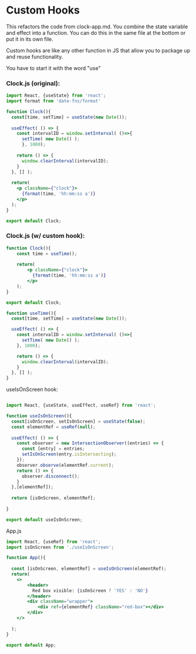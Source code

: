 # Custom Hooks

This refactors the code from clock-app.md.
You combine the state variable and effect into a function.
You can do this in the same file at the bottom or put it in its own file.

Custom hooks are like any other function in JS that allow you to package up and reuse functionality.

You have to start it with the word "use"

### Clock.js (original):

```jsx
import React, {useState} from 'react';
import format from 'date-fns/format'

function Clock(){
  const[time, setTime] = useState(new Date());
  
  useEffect( () => {
    const intervalID = window.setInterval( ()=>{
      setTime( new Date() );
      }, 1000);
    
    return () => {
      window.clearInterval(intervalID);
    }
  }, [] );
  
  return(
    <p className={"clock"}>
      {format(time, 'hh:mm:ss a')}
    </p>
  );
}

export default Clock;
```

### Clock.js (w/ custom hook):

```jsx
function Clock(){
    const time = useTime();
    
    return(
        <p className={"clock"}>
          {format(time, 'hh:mm:ss a')}
        </p>
    );
}

export default Clock;

function useTime(){
  const[time, setTime] = useState(new Date());

  useEffect( () => {
    const intervalID = window.setInterval( ()=>{
      setTime( new Date() );
    }, 1000);

    return () => {
      window.clearInterval(intervalID);
    }
  }, [] );
}
```

useIsOnScreen hook:

```jsx

import React, {useState, useEffect, useRef} from 'react';

function useIsOnScreen(){
  const[isOnScreen, setIsOnScreen] = useState(false);
  const elementRef = useRef(null);
  
  useEffect( () => {
    const observer = new IntersectionObserver((entries) => {
      const [entry] = entries;
      setIsOnScreen(entry.isIntersecting);
    });
    observer.observe(elementRef.current);
    return () => {
      observer.disconnect();
    }
  },[elementRef]);
  
  return [isOnScreen, elementRef];
    
}

export default useIsOnScreen;
```

App.js

```jsx
import React, {useRef} from 'react';
import isOnScreen from './useIsOnScreen';

function App(){
  
  const [isOnScreen, elementRef] = useIsOnScreen(elementRef);
  return(
    <>
        <header>
          Red box visible: {isOnScreen ? 'YES' : 'NO'}
        </header>
        <div className="wrapper">
            <div ref={elementRef} className="red-box"></div>
        </div>
    </>
    
  );
}

export default App;
```
